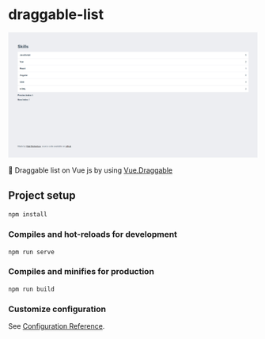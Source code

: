 # draggable-list

![Screenshot](./Screenshot.png)

:page_facing_up: Draggable list on Vue js by using [Vue.Draggable](https://github.com/SortableJS/Vue.Draggable)


## Project setup
```
npm install
```

### Compiles and hot-reloads for development
```
npm run serve
```

### Compiles and minifies for production
```
npm run build
```

### Customize configuration
See [Configuration Reference](https://cli.vuejs.org/config/).
